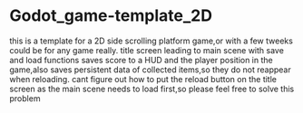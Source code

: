 # Godot_game-template_2D
this is a template for a 2D side scrolling platform game,or with a few tweeks could be for any game really.
title screen leading to main scene with save and load functions
saves score to a HUD and the player position in the game,also saves persistent data of collected items,so they do not reappear when reloading.
cant figure out how to put the reload button on the title screen as the main scene needs to load first,so please feel free to solve this problem